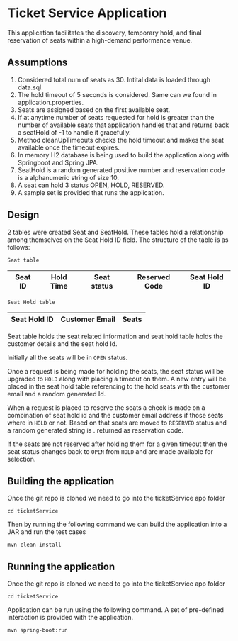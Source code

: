 # Ticket Service Application

This application facilitates the discovery, temporary hold, and final reservation of seats within a high-demand performance venue.


## Assumptions
1) Considered total num of seats as 30. Intital data is loaded through data.sql.
2) The hold timeout of 5 seconds is considered. Same can we found in application.properties.
3) Seats are assigned based on the first available seat. 
4) If at anytime number of seats requested for hold is greater than the number of available seats that application handles    that and returns back a seatHold of -1 to handle it gracefully.
5) Method cleanUpTimeouts checks the hold timeout and makes the seat available once the timeout expires.
6) In memory H2 database is being used to build the application along with Springboot and Spring JPA.
7) SeatHold is a random generated positive number and reservation code is a alphanumeric string of size 10.
8) A seat can hold 3 status OPEN, HOLD, RESERVED.
9) A sample set is provided that runs the application.

## Design

2 tables were created Seat and SeatHold. These tables hold a relationship among themselves on the Seat Hold ID field.
The structure of the table is as follows:

`Seat table`

| Seat ID  | Hold Time | Seat status  | Reserved Code | Seat Hold ID |          
| ------------- | ------------- | ----------- | ------- | ---------- |  

`Seat Hold table`

| Seat Hold ID  | Customer Email | Seats |
| ------------- | ------------- | ----------- |  


Seat table holds the seat related information and seat hold table holds the customer details and the seat hold Id.

Initially all the seats will be in `OPEN` status. 

Once a request is being made for holding the seats, the seat status will be upgraded to `HOLD` along with placing a timeout on them. A new entry will be placed in the seat hold table referencing to the hold seats with the customer email and a random generated Id.

When a request is placed to reserve the seats a check is made on a combination of seat hold id and the customer email address if those seats where in `HOLD` or not. Based on that seats are moved to `RESERVED` status and a random generated string is . returned as reservation code.

If the seats are not reserved after holding them for a given timeout then the seat status changes back to `OPEN` from `HOLD`
and are made available for selection. 


## Building the application

Once the git repo is cloned we need to go into the ticketService app folder

`cd ticketService`

Then by running the following command we can build the application into a JAR and run the test cases

`mvn clean install`

## Running the application

Once the git repo is cloned we need to go into the ticketService app folder

`cd ticketService`

Application can be run using the following command. A set of pre-defined interaction is provided with the application.

`mvn spring-boot:run`
